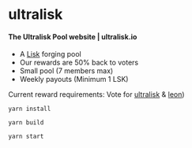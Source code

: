 # ultralisk

#### The Ultralisk Pool website | ultralisk.io

- A [Lisk](https://lisk.io) forging pool
- Our rewards are 50% back to voters
- Small pool (7 members max)
- Weekly payouts (Minimum 1 LSK)

Current reward requirements: Vote for [ultralisk](https://explorer.lisk.io/address/1605683440295884021L) & [leon](https://explorer.lisk.io/address/16811843780664295310L))

`yarn install`

`yarn build`

`yarn start`
